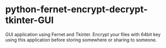 # python-fernet-encrypt-decrypt-tkinter-GUI
GUI application using Fernet and Tkinter. Encrypt your files with 64bit key using this application before storing somewhere or sharing to someone.
